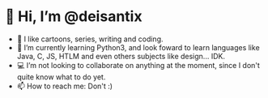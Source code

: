# 👋 Hi, I’m @deisantix

- :rainbow: I like cartoons, series, writing and coding.
- 🌱 I’m currently learning Python3, and look foward to learn languages like Java, C, JS, HTLM and even others subjects like design... IDK.
- :computer: I’m not looking to collaborate on anything at the moment, since I don't quite know what to do yet.
- 📫 How to reach me: Don't :)
